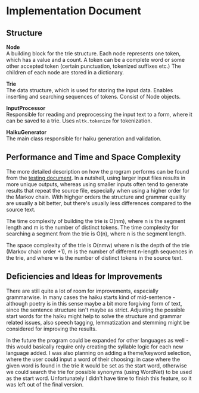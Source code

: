 # Implementation Document

## Structure

**Node**     
A building block for the trie structure. Each node represents one token, which has a value and a count. 
A token can be a complete word or some other accepted token (certain punctuation, tokenized suffixes etc.) The children of each node
are stored in a dictionary.

**Trie**    
The data structure, which is used for storing the input data. Enables inserting and searching sequences of tokens. Consist of Node objects.

**InputProcessor**     
Responsible for reading and preprocessing the input text to a form, where it can be saved to a trie. Uses `nltk.tokenize` for tokenization.

**HaikuGenerator**     
The main class responsible for haiku generation and validation. 

###

## Performance and Time and Space Complexity

The more detailed description on how the program performs can be found from the [testing document](./test_documentation.md). In a nutshell, using larger input files results in more unique outputs, whereas using smaller inputs often tend to generate results that repeat the source file, especially when using a higher order for the Markov chain. With highger orders the structure and grammar quality are usually a bit better, but there's usually less differences compared to the source text.

The time complexity of building the trie is O(nm), where n is the segment length and m is the number of distinct tokens. The time complexity for searching a segment from the trie is O(n), where n is the segment length.

The space complexity of the trie is O(nmw) where n is the depth of the trie (Markov chain order +1), m is the number of different n-length sequences in the trie, and where w is the number of distinct tokens in the source text.

## Deficiencies and Ideas for Improvements

There are still quite a lot of room for improvements, especially grammarwise. In many cases the haiku starts kind of mid-sentence - although poetry is in this sense maybe a bit more forgiving form of text, since the sentence structure isn't maybe as strict. Adjusting the possible start words for the haiku might help to solve the structure and grammar related issues, also speech tagging, lemmatization and stemming might be considered for improving the results.

In the future the program could be expanded for other languages as well - this would basically require only creating the syllable logic for each new language added. I was also planning on adding a theme/keyword selection, where the user could input a word of their choosing: in case where the given word is found in the trie it would be set as the start word, otherwise we could search the trie for possible synonyms (using WordNet) to be used as the start word. Unfortunately I didn't have time to finish this feature, so it was left out of the final version.

